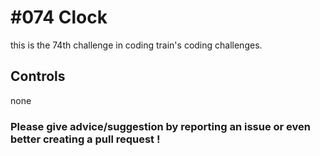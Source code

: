 # #074 Clock

this is the 74th challenge in coding train's coding challenges.

## Controls

none

### Please give advice/suggestion by reporting an issue or even better creating a pull request !
